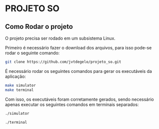 # PROJETO SO

## Como Rodar o projeto
O projeto precisa ser rodado em um subsistema Linux.

Primeiro é necessário fazer o download dos arquivos, para isso pode-se rodar o seguinte comando:
```bash
git clone https://github.com/jvtdegelo/projeto_so.git
```

É necessário rodar os seguintes comandos para gerar os executáveis da aplicação:

```bash
make simulator
make terminal
```

Com isso, os executáveis foram corretamente gerados, sendo necessário apenas executar os seguintes comandos em terminais separados:

```bash
./simulator
```

```bash
./terminal
```